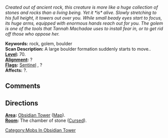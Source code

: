 *Created out of ancient rock, this creature is more like a huge
collection of stones and rocks than a living being. Yet it \*is\* alive.
Slowly stretching to his full height, it towers out over you. While
small beady eyes start to focus, its huge arms, equipped with enormous
hands reach out for you. The golem is one of the tools that Tannah
Machadae uses to install fear in, or to get rid off those who oppose
her.*

**Keywords:** rock, golem, boulder  
**Scan Description:** A large boulder formation suddenly starts to
move..  
**[Level](Level.md "wikilink"):** 70.  
**[Alignment](Alignment.md "wikilink"):** ?  
**[Flags](:Category:_Mob_Types.md "wikilink"):**
[Sentinel](Sentinel_Mobs.md "wikilink") , ?  
**Affects:** ?.  

## Comments

## Directions

**[Area](:Category:_Areas.md "wikilink"):** [Obsidian
Tower](:Category:Obsidian_Tower.md "wikilink")
([Map](Obsidian_Tower_Map.md "wikilink")).  
**[Room](:Category:_Rooms.md "wikilink"):** The chamber of stone
([Cursed](Cursed_Rooms.md "wikilink")).  

[Category:Mobs In Obsidian
Tower](Category:Mobs_In_Obsidian_Tower "wikilink")
